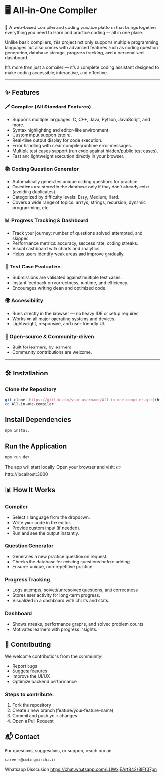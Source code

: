 # 🖥 All-in-One Compiler

🚀 A web-based compiler and coding practice platform that brings together everything you need to learn and practice coding — all in one place. 

Unlike basic compilers, this project not only supports multiple programming languages but also comes with advanced features such as coding question generation, database storage, progress tracking, and a personalized dashboard. 

It’s more than just a compiler — it’s a complete coding assistant designed to make coding accessible, interactive, and effective. 

---

## ✨ Features

### 🖊 Compiler (All Standard Features)
- Supports multiple languages: C, C++, Java, Python, JavaScript, and more. 
- Syntax highlighting and editor-like environment. 
- Custom input support (stdin). 
- Real-time output display for code execution. 
- Error handling with clear compiler/runtime error messages. 
- Multiple test cases support (run code against hidden/public test cases). 
- Fast and lightweight execution directly in your browser. 

### 📚 Coding Question Generator
- Automatically generates unique coding questions for practice. 
- Questions are stored in the database only if they don’t already exist (avoiding duplicates). 
- Categorized by difficulty levels: Easy, Medium, Hard. 
- Covers a wide range of topics: arrays, strings, recursion, dynamic programming, etc. 

### 📊 Progress Tracking & Dashboard
- Track your journey: number of questions solved, attempted, and skipped. 
- Performance metrics: accuracy, success rate, coding streaks. 
- Visual dashboard with charts and analytics. 
- Helps users identify weak areas and improve gradually. 

### 🧪 Test Case Evaluation
- Submissions are validated against multiple test cases. 
- Instant feedback on correctness, runtime, and efficiency. 
- Encourages writing clean and optimized code. 

### 🌍 Accessibility
- Runs directly in the browser — no heavy IDE or setup required. 
- Works on all major operating systems and devices. 
- Lightweight, responsive, and user-friendly UI. 

### 🤝 Open-source & Community-driven
- Built for learners, by learners. 
- Community contributions are welcome. 

---

## 🛠 Installation

### Clone the Repository
```bash
git clone [https://github.com/your-username/All-in-one-compiler.git](https://github.com/your-username/All-in-one-compiler.git)
cd All-in-one-compiler
```

## Install Dependencies
```bash 
npm install
```

## Run the Application
```bash
npm run dev
```
The app will start locally. Open your browser and visit:
👉 http://localhost:3000

## 📊 How It Works
### Compiler
- Select a language from the dropdown. 
- Write your code in the editor. 
- Provide custom input (if needed). 
- Run and see the output instantly. 
### Question Generator
- Generates a new practice question on request. 
- Checks the database for existing questions before adding. 
- Ensures unique, non-repetitive practice. 
### Progress Tracking
- Logs attempts, solved/unresolved questions, and correctness. 
- Stores user activity for long-term progress. 
- Visualized in a dashboard with charts and stats. 
### Dashboard
- Shows streaks, performance graphs, and solved problem counts. 
- Motivates learners with progress insights. 

## 🤝 Contributing
We welcome contributions from the community!
- Report bugs
- Suggest features
- Improve the UI/UX
- Optimize backend performance
  
### Steps to contribute:
1. Fork the repository
2. Create a new branch (feature/your-feature-name)
3. Commit and push your changes
4. Open a Pull Request

## 📬 Contact
For questions, suggestions, or support, reach out at:
```bash
careers@codingmirchi.in
```
Whatsapp Disscusion 
https://chat.whatsapp.com/LLlWxjEArt842s8IFf37pn 
